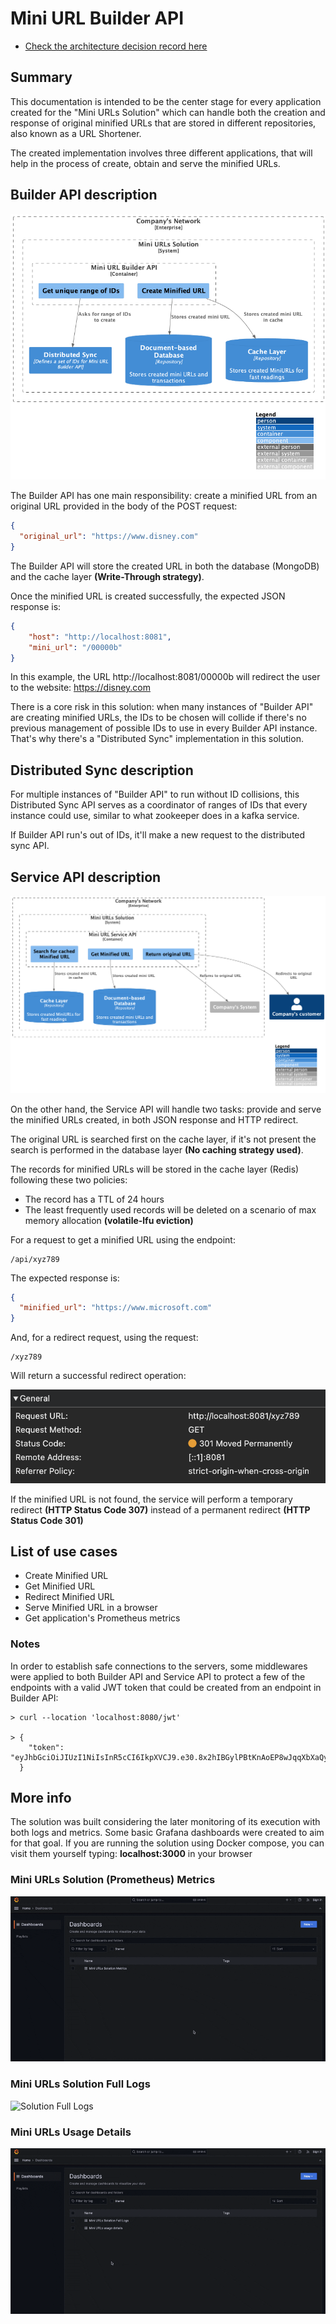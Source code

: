 # Mini URL Builder API

- [Check the architecture decision record here](https://diegosepusoto.github.io/mini-url-builder-api/architectural_decision_record.html)

## Summary
This documentation is intended to be the center stage for every 
application created for the "Mini URLs Solution" which can handle
both the creation and response of original minified URLs that are stored in
different repositories, also known as a URL Shortener.

The created implementation involves three different applications, that
will help in the process of create, obtain and serve the minified URLs.

## Builder API description

![Builder API Component diagram](./assets/builder_api_component.png "Builder API Component diagram")

The Builder API has one main responsibility: create a minified URL from an
original URL provided in the body of the POST request:

```json
{
  "original_url": "https://www.disney.com"
}
```

The Builder API will store the created URL in both the database (MongoDB) and
the cache layer **(Write-Through strategy)**.

Once the minified URL is created successfully, the expected JSON response is:

```json
{
    "host": "http://localhost:8081",
    "mini_url": "/00000b"
}
```

In this example, the URL http://localhost:8081/00000b will redirect the user
to the website: https://disney.com

There is a core risk in this solution: when many instances of "Builder API"
are creating minified URLs, the IDs to be chosen will collide if there's no
previous management of possible IDs to use in every Builder API instance.
That's why there's a "Distributed Sync" implementation in this solution.

## Distributed Sync description

For multiple instances of "Builder API" to run without ID collisions, this
Distributed Sync API serves as a coordinator of ranges of IDs that every
instance could use, similar to what zookeeper does in a kafka service.

If Builder API run's out of IDs, it'll make a new request to the distributed
sync API.

## Service API description

![Service API Component diagram](./assets/service_api_component.png "Service API Component diagram")

On the other hand, the Service API will handle two tasks: provide and serve
the minified URLs created, in both JSON response and HTTP redirect.

The original URL is searched first on the cache layer, if it's not present the search
is performed in the database layer **(No caching strategy used)**.

The records for minified URLs will be stored in the cache layer (Redis) following
these two policies:

- The record has a TTL of 24 hours
- The least frequently used records will be deleted on a scenario of max memory allocation
**(volatile-lfu eviction)**

For a request to get a minified URL using the endpoint:

```
/api/xyz789
```

The expected response is:

```json
{
  "minified_url": "https://www.microsoft.com"
}
```

And, for a redirect request, using the request:

```
/xyz789
```

Will return a successful redirect operation:

![Redirect Result](./assets/redirect-result.png "Redirect Result")

If the minified URL is not found, the service will perform a temporary
redirect **(HTTP Status Code 307)** instead of a permanent redirect **(HTTP 
Status Code 301)**

## List of use cases

- Create Minified URL
- Get Minified URL
- Redirect Minified URL
- Serve Minified URL in a browser
- Get application's Prometheus metrics

### Notes

In order to establish safe connections to the servers, some middlewares
were applied to both Builder API and Service API to protect a few of the
endpoints with a valid JWT token that could be created from an endpoint in
Builder API:

```
> curl --location 'localhost:8080/jwt'

> {
    "token": "eyJhbGciOiJIUzI1NiIsInR5cCI6IkpXVCJ9.e30.8x2hIBGylPBtKnAoEP8wJqqXbXaQyOK0z8bjpasZGfo"
  }
```

## More info

The solution was built considering the later monitoring of its execution 
with both logs and metrics. Some basic Grafana dashboards were created
to aim for that goal. If you are running the solution using Docker compose,
you can visit them yourself typing: **localhost:3000** in your browser

### Mini URLs Solution (Prometheus) Metrics

![Solution Metrics](./assets/solution-metrics-dashboard.gif "Solution Metrics")

### Mini URLs Solution Full Logs

![Solution Full Logs](./assets/solution-full-logs-dashboard.gif "Solution Full Logs")

### Mini URLs Usage Details

![Usage Details](./assets/usage-details-dashboard.gif "Usage Details")
